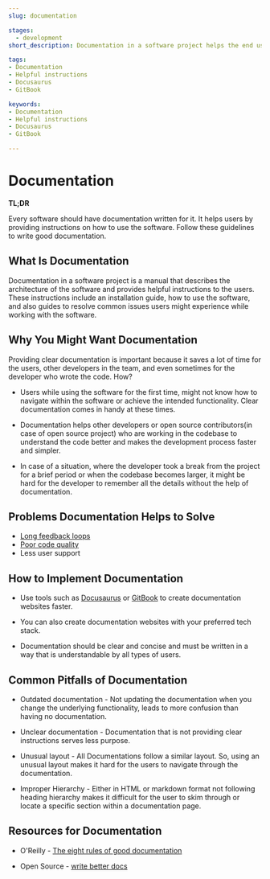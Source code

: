 ```yaml
---
slug: documentation

stages:
  - development
short_description: Documentation in a software project helps the end users to use the software effectively and saves a lot of time for them while trying to troubleshoot issues.

tags:
- Documentation
- Helpful instructions
- Docusaurus
- GitBook

keywords:
- Documentation
- Helpful instructions
- Docusaurus
- GitBook

---
```


# Documentation

**TL;DR**

Every software should have documentation written for it. It helps users by providing instructions on how to use the software. Follow these guidelines to write good documentation.

## What Is Documentation

Documentation in a software project is a manual that describes the architecture of the software and provides helpful instructions to the users. These instructions include an installation guide, how to use the software, and also guides to resolve common issues users might experience while working with the software.

## Why You Might Want Documentation

Providing clear documentation is important because it saves a lot of time for the users, other developers in the team, and even sometimes for the developer who wrote the code. How?

- Users while using the software for the first time, might not know how to navigate within the software or achieve the intended functionality. Clear documentation comes in handy at these times.

- Documentation helps other developers or open source contributors(in case of open source project) who are working in the codebase to understand the code better and makes the development process faster and simpler.

- In case of a situation, where the developer took a break from the project for a brief period or when the codebase becomes larger, it might be hard for the developer to remember all the details without the help of documentation.

## Problems Documentation Helps to Solve

- [Long feedback loops](/problems/long-feedback-loops)
- [Poor code quality](/problems/poor-code-quality)
- Less user support

## How to Implement Documentation

- Use tools such as [Docusaurus](https://docusaurus.io/) or [GitBook](https://www.gitbook.com/) to create documentation websites faster.

- You can also create documentation websites with your preferred tech stack.

- Documentation should be clear and concise and must be written in a way that is understandable by all types of users.

## Common Pitfalls of Documentation

- Outdated documentation - Not updating the documentation when you change the underlying functionality, leads to more confusion than having no documentation.

- Unclear documentation - Documentation that is not providing clear instructions serves less purpose. 

- Unusual layout - All Documentations follow a similar layout. So, using an unusual layout makes it hard for the users to navigate through the documentation.

- Improper Hierarchy - Either in HTML or markdown format not following heading hierarchy makes it difficult for the user to skim through or locate a specific section within a documentation page.

## Resources for Documentation

- O'Reilly - [The eight rules of good documentation](https://www.oreilly.com/content/the-eight-rules-of-good-documentation/)

- Open Source - [write better docs](https://opensource.com/business/15/5/write-better-docs)
